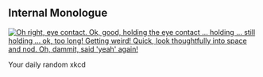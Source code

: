 ## Internal Monologue
[![Oh right, eye contact. Ok, good, holding the eye contact ... holding ... still holding ... ok, too long! Getting weird! Quick, look thoughtfully into space and nod. Oh, dammit, said 'yeah' again!](https://imgs.xkcd.com/comics/internal_monologue.png)](https://xkcd.com/1089/ "Oh right, eye contact. Ok, good, holding the eye contact ... holding ... still holding ... ok, too long! Getting weird! Quick, look thoughtfully into space and nod. Oh, dammit, said 'yeah' again!")

Your daily random xkcd
